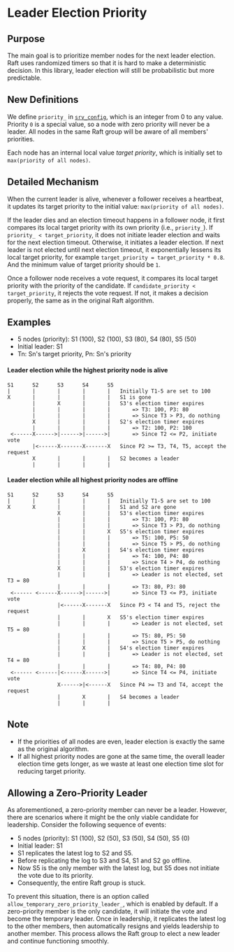 Leader Election Priority
========================

Purpose
-------
The main goal is to prioritize member nodes for the next leader election. Raft uses randomized timers so that it is hard to make a deterministic decision. In this library, leader election will still be probabilistic but more predictable.


New Definitions
---------------
We define `priority_` in [`srv_config`](../include/libnuraft/srv_config.hxx), which is an integer from 0 to any value. Priority `0` is a special value, so a node with zero priority will never be a leader. All nodes in the same Raft group will be aware of all members' priorities.

Each node has an internal local value *target priority*, which is initially set to `max(priority of all nodes)`.


Detailed Mechanism
------------------
When the current leader is alive, whenever a follower receives a heartbeat, it updates its target priority to the initial value: `max(priority of all nodes)`.

If the leader dies and an election timeout happens in a follower node, it first compares its local target priority with its own priority (i.e., `priority_`). If `priority_ < target_priority`, it does not initiate leader election and waits for the next election timeout. Otherwise, it initiates a leader election. If next leader is not elected until next election timeout, it exponentially lessens its local target priority, for example `target_priority = target_priority * 0.8`. And the minimum value of target priority should be `1`.

Once a follower node receives a vote request, it compares its local target priority with the priority of the candidate. If `candidate_priority < target_priority`, it rejects the vote request. If not, it makes a decision properly, the same as in the original Raft algorithm.


Examples
--------

* 5 nodes (priority): S1 (100), S2 (100), S3 (80), S4 (80), S5 (50)
* Initial leader: S1
* Tn: Sn's target priority, Pn: Sn's priority

#### Leader election while the highest priority node is alive ####
```
S1      S2      S3      S4      S5
|       |       |       |       |   Initially T1-5 are set to 100
X       |       |       |       |   S1 is gone
        |       X       |       |   S3's election timer expires
        |       |       |       |       => T3: 100, P3: 80
        |       |       |       |       => Since T3 > P3, do nothing
        X       |       |       |   S2's election timer expires
        |       |       |       |       => T2: 100, P2: 100
 <------X------>|------>|------>|       => Since T2 <= P2, initiate vote
        |<------X-------X-------X   Since P2 >= T3, T4, T5, accept the request
        X       |       |       |   S2 becomes a leader
        |       |       |       |
```

#### Leader election while all highest priority nodes are offline ###
```
S1      S2      S3      S4      S5
|       |       |       |       |   Initially T1-5 are set to 100
X       X       |       |       |   S1 and S2 are gone
                X       |       |   S3's election timer expires
                |       |       |       => T3: 100, P3: 80
                |       |       |       => Since T3 > P3, do nothing
                |       |       X   S5's election timer expires
                |       |       |       => T5: 100, P5: 50
                |       |       |       => Since T5 > P5, do nothing
                |       X       |   S4's election timer expires
                |       |       |       => T4: 100, P4: 80
                |       |       |       => Since T4 > P4, do nothing
                X       |       |   S3's election timer expires
                |       |       |       => Leader is not elected, set T3 = 80
                |       |       |       => T3: 80, P3: 80
 <------ <------X------>|------>|       => Since T3 <= P3, initiate vote
                |<------X-------X   Since P3 < T4 and T5, reject the request
                |       |       X   S5's election timer expires
                |       |       |       => Leader is not elected, set T5 = 80
                |       |       |       => T5: 80, P5: 50
                |       |       |       => Since T5 > P5, do nothing
                |       X       |   S4's election timer expires
                |       |       |       => Leader is not elected, set T4 = 80
                |       |       |       => T4: 80, P4: 80
 <------ <------|<------X------>|       => Since T4 <= P4, initiate vote
                X------>|<------X   Since P4 >= T3 and T4, accept the request
                |       X       |   S4 becomes a leader
                |       |       |
```

Note
----
* If the priorities of all nodes are even, leader election is exactly the same as the original algorithm.
* If all highest priority nodes are gone at the same time, the overall leader election time gets longer, as we waste at least one election time slot for reducing target priority.


Allowing a Zero-Priority Leader
-------------------------------
As aforementioned, a zero-priority member can never be a leader. However, there are scenarios where it might be the only viable candidate for leadership. Consider the following sequence of events:

* 5 nodes (priority): S1 (100), S2 (50), S3 (50), S4 (50), S5 (0)
* Initial leader: S1
* S1 replicates the latest log to S2 and S5.
* Before replicating the log to S3 and S4, S1 and S2 go offline.
* Now S5 is the only member with the latest log, but S5 does not initiate the vote due to its priority.
* Consequently, the entire Raft group is stuck.

To prevent this situation, there is an option called `allow_temporary_zero_priority_leader_`, which is enabled by default. If a zero-priority member is the only candidate, it will initiate the vote and become the temporary leader. Once in leadership, it replicates the latest log to the other members, then automatically resigns and yields leadership to another member. This process allows the Raft group to elect a new leader and continue functioning smoothly.

